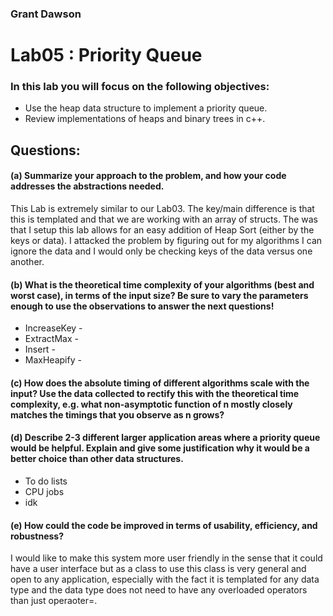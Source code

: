 ### Grant Dawson

# Lab05 : Priority Queue

### In this lab you will focus on the following objectives:
*  Use the heap data structure to implement a priority queue.
*  Review implementations of heaps and binary trees in c++.

## Questions:

#### (a)  Summarize your approach to the problem, and how your code addresses the abstractions needed.
This Lab is extremely similar to our Lab03. The key/main difference is that this is templated and that we are working with an array of structs. The was that I setup this lab allows for an easy addition of Heap Sort (either by the keys or data). I attacked the problem by figuring out for my algorithms I can ignore the data and I would only be checking keys of the data versus one another.
#### (b)  What is the theoretical time complexity of your algorithms (best and worst case), in terms of the input size?  Be sure to vary the parameters enough to use the observations to answer the next questions!
* IncreaseKey -
* ExtractMax -
* Insert -
* MaxHeapify -
#### (c)  How does the absolute timing of different algorithms scale with the input?  Use the data collected to rectify this with the theoretical time complexity, e.g.  what non-asymptotic function of n mostly closely matches the timings that you observe as n grows?

#### (d)  Describe 2-3 different larger application areas where a priority queue would be helpful.  Explain and give some justification why it would be a better choice than other data structures.
* To do lists
* CPU jobs
* idk
#### (e)  How could the code be improved in terms of usability, efficiency, and robustness?
I would like to make this system more user friendly in the sense that it could have a user interface but as a class to use this class is very general and open to any application, especially with the fact it is templated for any data type and the data type does not need to have any overloaded operators than just operaoter=.
